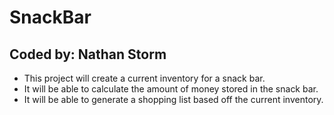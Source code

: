 # SnackBar
## Coded by: Nathan Storm 

- This project will create a current inventory for a snack bar.
- It will be able to calculate the amount of money stored in the snack bar.
- It will be able to generate a shopping list based off the current inventory.